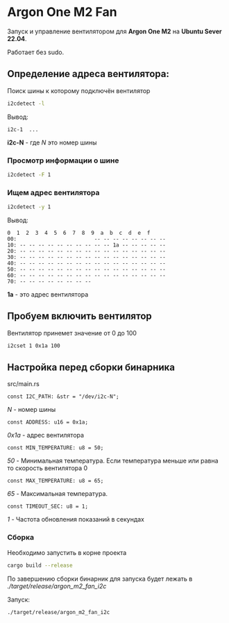 # Argon One M2 Fan
Запуск и управление вентилятором для **Argon One M2** на **Ubuntu Sever 22.04**.

Работает без sudo.

## Определение адреса вентилятора:

Поиск шины к которому подключён вентилятор

```bash
i2cdetect -l
```

Вывод:
```output
i2c-1  ...
```
**i2c-N** - где _N_ это номер шины

### Просмотр информации о шине
```bash 
i2cdetect -F 1
```
### Ищем адрес вентилятора

```bash
i2cdetect -y 1
```
Вывод:
```code 
0  1  2  3  4  5  6  7  8  9  a  b  c  d  e  f
00:                         -- -- -- -- -- -- -- --
10: -- -- -- -- -- -- -- -- -- -- 1a -- -- -- -- --
20: -- -- -- -- -- -- -- -- -- -- -- -- -- -- -- --
30: -- -- -- -- -- -- -- -- -- -- -- -- -- -- -- --
40: -- -- -- -- -- -- -- -- -- -- -- -- -- -- -- --
50: -- -- -- -- -- -- -- -- -- -- -- -- -- -- -- --
60: -- -- -- -- -- -- -- -- -- -- -- -- -- -- -- --
70: -- -- -- -- -- -- -- --
```
**1a** - это адрес вентилятора

## Пробуем включить вентилятор
Вентилятор принемет значение от 0 до 100
```bash
i2cset 1 0x1a 100
```

## Настройка перед сборки бинарника

src/main.rs

```code
const I2C_PATH: &str = "/dev/i2c-N";
```
_N_ - номер шины

```code
const ADDRESS: u16 = 0x1a;
```
_0x1a_ - адрес вентилятора

```code
const MIN_TEMPERATURE: u8 = 50;
```
_50_ - Минимальная температура. Если температура меньше или равна то скорость вентилятора 0

```code
const MAX_TEMPERATURE: u8 = 65;
```
_65_ - Максимальная температура.

```code
const TIMEOUT_SEC: u8 = 1;
```
_1_ - Частота обновления показаний в секундах

### Сборка

Необходимо запустить в корне проекта
```bash
cargo build --release
```

По завершению сборки бинарник для запуска будет лежать в _./target/release/argon_m2_fan_i2c_

Запуск:
```bash
./target/release/argon_m2_fan_i2c
```


